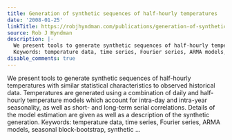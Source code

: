 ```yaml
---
title: Generation of synthetic sequences of half-hourly temperatures
date: '2008-01-25'
linkTitle: https://robjhyndman.com/publications/generation-of-synthetic-sequences-of-half-hourly-temperatures/
source: Rob J Hyndman
description: |-
  We present tools to generate synthetic sequences of half-hourly temperatures with similar statistical characteristics to observed historical data. Temperatures are generated using a combination of daily and half-hourly temperature models which account for intra-day and intra-year seasonality, as well as short- and long-term serial correlations. Details of the model estimation are given as well as a description of the synthetic generation.
  Keywords: temperature data, time series, Fourier series, ARMA models, seasonal block-bootstrap, synthetic ...
disable_comments: true
---
```

We present tools to generate synthetic sequences of half-hourly temperatures with similar statistical characteristics to observed historical data. Temperatures are generated using a combination of daily and half-hourly temperature models which account for intra-day and intra-year seasonality, as well as short- and long-term serial correlations. Details of the model estimation are given as well as a description of the synthetic generation.
Keywords: temperature data, time series, Fourier series, ARMA models, seasonal block-bootstrap, synthetic ...